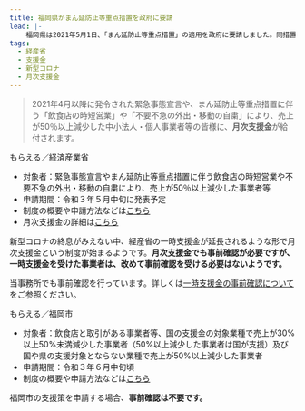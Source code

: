 ```yaml
---
title: 福岡県がまん延防止等重点措置を政府に要請
lead: |-
    福岡県は2021年5月1日、「まん延防止等重点措置」の適用を政府に要請しました。同措置が適用された場合、福岡県の事業者は、経産省の月次支援金の対象となります。これに伴い、5月3日には福岡市が「売上が減少した事業者への支援（まん延防止等重点措置が適用された場合の対応）」をホームページ上で公開しています。
tags:
  - 経産省
  - 支援金
  - 新型コロナ
  - 月次支援金
---
```



> 2021年4月以降に発令された緊急事態宣言や、まん延防止等重点措置に伴う「飲食店の時短営業」や「不要不急の外出・移動の自粛」により、売上が50％以上減少した中小法人・個人事業者等の皆様に、**月次支援金**が給付されます。

もらえる／経済産業省

<panel text="個人事業者等" number="10" unit="万円" note="最大"></panel>

<panel text="中小法人" number="20" unit="万円" note="最大"></panel>

- 対象者：緊急事態宣言やまん延防止等重点措置に伴う飲食店の時短営業や不要不急の外出・移動の自粛により、売上が50％以上減少した事業者等
- 申請期間：令和３年５月中旬に発表予定
- 制度の概要や申請方法などは[こちら](https://www.meti.go.jp/covid-19/getsuji_shien/index.html)
- 月次支援金の詳細は[こちら](https://www.meti.go.jp/covid-19/getsuji_shien/pdf/summary.pdf)

新型コロナの終息がみえない中、経産省の一時支援金が延長されるような形で月次支援金という制度が始まるようです。**月次支援金でも事前確認が必要ですが、一時支援金を受けた事業者は、改めて事前確認を受ける必要はないようです。**

当事務所でも事前確認を行っています。詳しくは[一時支援金の事前確認について](https://shiokaze.net/covid-19-support/support4-1)をご参照ください。


もらえる／福岡市

<panel text="個人事業者等" number="10" unit="万円" note="最大"></panel>

<panel text="中小法人" number="15" unit="万円" note="最大"></panel>

- 対象者：飲食店と取引がある事業者等、国の支援金の対象業種で売上が30%以上50%未満減少した事業者（50%以上減少した事業者は国が支援）及び国や県の支援対象とならない業種で売上が50%以上減少した事業者
- 申請期間：令和３年６月中旬頃
- 制度の概要や申請方法などは[こちら](https://www.city.fukuoka.lg.jp/shicho/koho/202101_2.html)

福岡市の支援策を申請する場合、**事前確認は不要です。**

